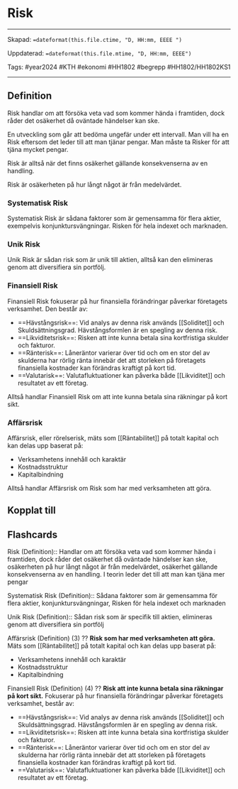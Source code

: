 # Risk

---

Skapad: `=dateformat(this.file.ctime, "D, HH:mm, EEEE ")`

Uppdaterad: `=dateformat(this.file.mtime, "D, HH:mm, EEEE")`

Tags: #year2024 #KTH #ekonomi #HH1802 #begrepp #HH1802/HH1802KS1

---

## Definition

Risk handlar om att försöka veta vad som kommer hända i framtiden, dock råder det osäkerhet då oväntade händelser kan ske.

En utveckling som går att bedöma ungefär under ett intervall. Man vill ha en Risk eftersom det leder till att man tjänar pengar. Man måste ta Risker för att tjäna mycket pengar.

Risk är alltså när det finns osäkerhet gällande konsekvenserna av en handling.

Risk är osäkerheten på hur långt något är från medelvärdet.

### Systematisk Risk

Systematisk Risk är sådana faktorer som är gemensamma för flera aktier, exempelvis konjunktursvängningar. Risken för hela indexet och marknaden.

### Unik Risk

Unik Risk är sådan risk som är unik till aktien, alltså kan den elimineras genom att diversifiera sin portfölj.

### Finansiell Risk

Finansiell Risk fokuserar på hur finansiella förändringar påverkar företagets verksamhet. Den består av:

- ==Hävstångsrisk==: Vid analys av denna risk används [[Soliditet]] och Skuldsättningsgrad. Hävstångsformlen är en spegling av denna risk.
- ==Likviditetsrisk==: Risken att inte kunna betala sina kortfristiga skulder och fakturor.
- ==Ränterisk==: Låneräntor varierar över tid och om en stor del av skulderna har rörlig ränta innebär det att storleken på företagets finansiella kostnader kan förändras kraftigt på kort tid.
- ==Valutarisk==: Valutafluktuationer kan påverka både [[Likviditet]] och resultatet av ett företag.

Alltså handlar Finansiell Risk om att inte kunna betala sina räkningar på kort sikt.

### Affärsrisk

Affärsrisk, eller rörelserisk, mäts som [[Räntabilitet]] på totalt kapital och kan delas upp baserat på:

- Verksamhetens innehåll och karaktär
- Kostnadsstruktur
- Kapitalbindning

Alltså handlar Affärsrisk om Risk som har med verksamheten att göra.

## Kopplat till

## Flashcards

Risk (Definition):: Handlar om att försöka veta vad som kommer hända i framtiden, dock råder det osäkerhet då oväntade händelser kan ske, osäkerheten på hur långt något är från medelvärdet, osäkerhet gällande konsekvenserna av en handling. I teorin leder det till att man kan tjäna mer pengar
<!--SR:!2024-04-05,13,272!2024-04-08,15,292-->

Systematisk Risk (Definition):: Sådana faktorer som är gemensamma för flera aktier, konjunktursvängningar, Risken för hela indexet och marknaden
<!--SR:!2024-04-08,15,293!2024-04-03,11,272-->

Unik Risk (Definition):: Sådan risk som är specifik till aktien, elimineras genom att diversifiera sin portfölj
<!--SR:!2024-04-10,17,293!2024-04-06,12,272-->

Affärsrisk (Definition) (3)
??
**Risk som har med verksamheten att göra.** Mäts som [[Räntabilitet]] på totalt kapital och kan delas upp baserat på:
- Verksamhetens innehåll och karaktär
- Kostnadsstruktur
- Kapitalbindning
<!--SR:!2024-04-26,29,270!2024-03-30,7,250-->

Finansiell Risk (Definition) (4)
??
**Risk att inte kunna betala sina räkningar på kort sikt.** Fokuserar på hur finansiella förändringar påverkar företagets verksamhet, består av:
- ==Hävstångsrisk==: Vid analys av denna risk används [[Soliditet]] och Skuldsättningsgrad. Hävstångsformlen är en spegling av denna risk.
- ==Likviditetsrisk==: Risken att inte kunna betala sina kortfristiga skulder och fakturor.
- ==Ränterisk==: Låneräntor varierar över tid och om en stor del av skulderna har rörlig ränta innebär det att storleken på företagets finansiella kostnader kan förändras kraftigt på kort tid.
- ==Valutarisk==: Valutafluktuationer kan påverka både [[Likviditet]] och resultatet av ett företag.
<!--SR:!2024-03-30,6,270!2024-03-31,11,270-->
